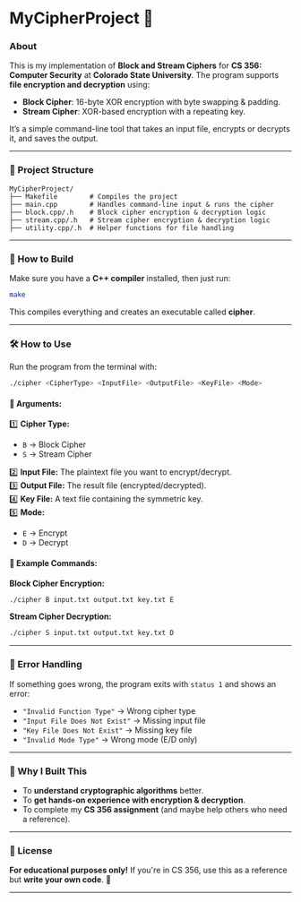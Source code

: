# MyCipherProject 🚀  

### About  
This is my implementation of **Block and Stream Ciphers** for **CS 356: Computer Security** at **Colorado State University**. The program supports **file encryption and decryption** using:  
- **Block Cipher**: 16-byte XOR encryption with byte swapping & padding.  
- **Stream Cipher**: XOR-based encryption with a repeating key.  

It’s a simple command-line tool that takes an input file, encrypts or decrypts it, and saves the output.  

---

### 📂 Project Structure  
```
MyCipherProject/
├── Makefile        # Compiles the project
├── main.cpp        # Handles command-line input & runs the cipher
├── block.cpp/.h    # Block cipher encryption & decryption logic
├── stream.cpp/.h   # Stream cipher encryption & decryption logic
├── utility.cpp/.h  # Helper functions for file handling
```

---

### 🔧 How to Build  
Make sure you have a **C++ compiler** installed, then just run:  
```sh
make
```
This compiles everything and creates an executable called **cipher**.

---

### 🛠️ How to Use  
Run the program from the terminal with:  
```sh
./cipher <CipherType> <InputFile> <OutputFile> <KeyFile> <Mode>
```
#### 🔹 Arguments:  
1️⃣ **Cipher Type:**  
   - `B` → Block Cipher  
   - `S` → Stream Cipher  

2️⃣ **Input File:** The plaintext file you want to encrypt/decrypt.  
3️⃣ **Output File:** The result file (encrypted/decrypted).  
4️⃣ **Key File:** A text file containing the symmetric key.  
5️⃣ **Mode:**  
   - `E` → Encrypt  
   - `D` → Decrypt  

#### 🔹 Example Commands:
**Block Cipher Encryption:**
```sh
./cipher B input.txt output.txt key.txt E
```
**Stream Cipher Decryption:**
```sh
./cipher S input.txt output.txt key.txt D
```

---

### 🚨 Error Handling  
If something goes wrong, the program exits with `status 1` and shows an error:  
- `"Invalid Function Type"` → Wrong cipher type  
- `"Input File Does Not Exist"` → Missing input file  
- `"Key File Does Not Exist"` → Missing key file  
- `"Invalid Mode Type"` → Wrong mode (E/D only)  

---

### 📌 Why I Built This  
- To **understand cryptographic algorithms** better.  
- To **get hands-on experience with encryption & decryption**.  
- To complete my **CS 356 assignment** (and maybe help others who need a reference).  

---

### 📜 License  
**For educational purposes only!** If you're in CS 356, use this as a reference but **write your own code**. 🚀  

---
